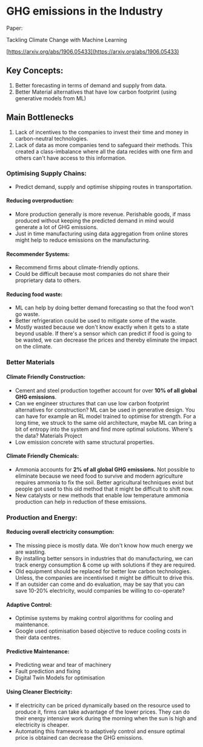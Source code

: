 # GHG emissions in the Industry

Paper: 

Tackling Climate Change with Machine Learning

[https://arxiv.org/abs/1906.05433](https://arxiv.org/abs/1906.05433)

## **Key Concepts:**

1. Better forecasting in terms of demand and supply from data.
2. Better Material alternatives that have low carbon footprint (using generative models from ML)

## Main Bottlenecks

1. Lack of incentives to the companies to invest their time and money in carbon-neutral technologies.
2. Lack of data as more companies tend to safeguard their methods. This created a class-imbalance where all the data recides with one firm and others can't have access to this information.

### Optimising Supply Chains:

* Predict demand, supply and optimise shipping routes in transportation.

#### Reducing overproduction:

* More production generally is more revenue. Perishable goods, if mass produced without keeping the predicted demand in mind would generate a lot of GHG emissions.
* Just in time manufacturing using data aggregation from online stores might help to reduce emissions on the manufacturing.

#### Recommender Systems:

* Recommend firms about climate-friendly options.
* Could be difficult because most companies do not share their proprietary data to others.

#### Reducing food waste:

* ML can help by doing better demand forecasting so that the food won't go waste.
* Better refrigeration could be used to mitigate some of the waste.
* Mostly wasted because we don't know exactly when it gets to a state beyond usable. If there's a sensor which can predict if food is going to be wasted, we can decrease the prices and thereby eliminate the impact on the climate.

### Better Materials

#### Climate Friendly Construction:

* Cement and steel production together account for over **10% of all global GHG emissions**.
* Can we engineer structures that can use low carbon footprint alternatives for construction? ML can be used in generative design. You can have for example an RL model trained to optimise for strength. For a long time, we struck to the same old architecture, maybe ML can bring a bit of entropy into the system and find more optimal solutions. Where's the data? Materials Project
* Low emission concrete with same structural properties.

#### Climate Friendly Chemicals:

* Ammonia accounts for **2% of all global GHG emissions.** Not possible to eliminate because we need food to survive and modern agriculture requires ammonia to fix the soil. Better agricultural techniques exist but people got used to this old method that it might be difficult to shift now.
* New catalysts or new methods that enable low temperature ammonia production can help in reduction of these emissions.

### Production and Energy:

#### Reducing overall electricity consumption:

* The missing piece is mostly data. We don't know how much energy we are wasting.
* By installing better sensors in industries that do manufacturing, we can track energy consumption & come up with solutions if they are required.
* Old equipment should be replaced for better low carbon technologies. Unless, the companies are incentivised it might be difficult to drive this.
* If an outsider can come and do evaluation, may be say that you can save 10-20% electricity, would companies be willing to co-operate?

#### Adaptive Control:

* Optimise systems by making control algorithms for cooling and maintenance.
* Google used optimisation based objective to reduce cooling costs in their data centres. 

#### Predictive Maintenance:

* Predicting wear and tear of machinery
* Fault prediction and fixing
* Digital Twin Models for optimisation

#### Using Cleaner Electricity:

* If electricity can be priced dynamically based on the resource used to produce it, firms can take advantage of the lower prices. They can do their energy intensive work during the morning when the sun is high and electricity is cheaper.
* Automating this framework to adaptively control and ensure optimal price is obtained can decrease the GHG emissions.
